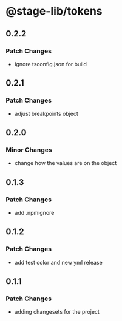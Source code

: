 # @stage-lib/tokens

## 0.2.2

### Patch Changes

- ignore tsconfig.json for build

## 0.2.1

### Patch Changes

- adjust breakpoints object

## 0.2.0

### Minor Changes

- change how the values are on the object

## 0.1.3

### Patch Changes

- add .npmignore

## 0.1.2

### Patch Changes

- add test color and new yml release

## 0.1.1

### Patch Changes

- adding changesets for the project
